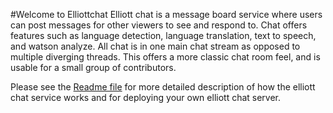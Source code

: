 #Welcome to Elliottchat
Elliott chat is a message board service where users can post messages for other viewers to see and respond to. Chat offers features such as language detection, language translation, text to speech, and watson analyze. All chat is in one main chat stream as opposed to multiple diverging threads. This offers a more classic chat room feel, and is usable for a small group of contributors.

Please see the [Readme file](https://github.com/elliottpicker/marist-mscs621-elliott/blob/master/sample-microservice/README.md) for more detailed description of how the elliott chat service works and for deploying your own elliott chat server.